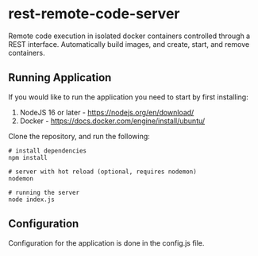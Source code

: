 # rest-remote-code-server
Remote code execution in isolated docker containers controlled through a REST interface. Automatically build images, and create, start, and remove containers.

## Running Application
If you would like to run the application you need to start by first installing:
1. NodeJS 16 or later - https://nodejs.org/en/download/
2. Docker - https://docs.docker.com/engine/install/ubuntu/

Clone the repository, and run the following:
```
# install dependencies
npm install

# server with hot reload (optional, requires nodemon)
nodemon

# running the server
node index.js
```
## Configuration

Configuration for the application is done in the config.js file.
